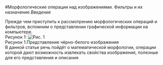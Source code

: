 #Морфологические операции над изображениями. Фильтры и их назначение
_Введение_  
  
Прежде чем приступить к рассмотрению морфологических операций и фильтров, вспомним о представлении графической информации на компьютере.  
Рисунок 1: ![Рис. 1](http://dxmbkxacdb7tv.cloudfront.net/78fbe751-cc01-4715-b6ab-898ab124085f/rastr.png "Представление чёрно-белого изображения")  
Рисунок 1.Представление чёрно-белого изображения                                                                                      
В данной статье речь пойдёт о математической морфологии, операции которой дают возможность извлекать свойства изображения, полезные для его представления и описания
